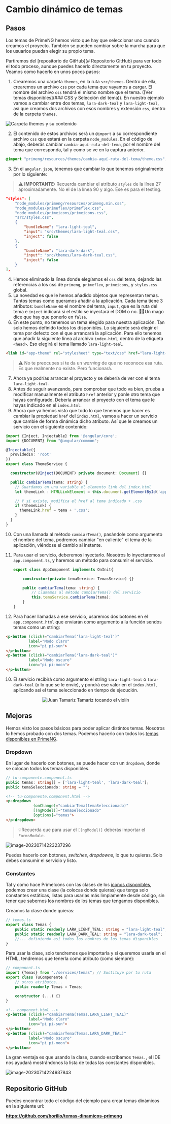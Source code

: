 # Cambio dinámico de temas

## Pasos

Los temas de PrimeNG hemos visto que hay que seleccionar uno cuando creamos el proyecto. También se pueden cambiar sobre la marcha para que los usuarios puedan elegir su propio tema. 

Partiremos del [repositorio de GitHub](# Repositorio GitHub) para ver todo el todo proceso, aunque puedes hacerlo directamente en tu proyecto. Veamos como hacerlo en unos pocos pasos:

1. Crearemos una carpeta `themes`, en la ruta `src/themes`. Dentro de ella, crearemos un archivo `css` por cada tema que vayamos a cargar. El nombre del archivo `css` tendrá el mismo nombre que el tema. ([Ver temas disponibles](### CSS y Selección del tema)). En nuestro ejemplo vamos a cambiar entre dos temas, `lara-dark-teal` y `lara-light-teal`, así que creamos dos archivos con esos nombres y extensión `css`, dentro de la carpeta `themes`.

![Carpeta themes y su contenido](img/image-20230714200404102.png)

2. El contenido de estos archivos será un `@import` a su correspondiente archivo `css` que estará en la carpeta `node_modules`. En el código de abajo, deberás cambiar `cambia-aquí-ruta-del-tema`, por el nombre del tema que corresponda, tal y como se ve en la captura anterior.

```css
@import "primeng/resources/themes/cambia-aquí-ruta-del-tema/theme.css";
```
3. En el `angular.json`, tenemos que cambiar lo que tenemos originalmente por lo siguiente:

> ⚠️ **IMPORTANTE:** Recuerda cambiar el atributo `styles` de la línea 27 aproximadamente. No el de la línea 90 y algo. Ese es para el testing.

```json
"styles": [
    "node_modules/primeng/resources/primeng.min.css",
    "node_modules/primeflex/primeflex.css",
    "node_modules/primeicons/primeicons.css",
    "src/styles.css",
    {
        "bundleName": "lara-light-teal",
        "input": "src/themes/lara-light-teal.css",
        "inject": false
    },
    {
        "bundleName": "lara-dark-dark",
        "input": "src/themes/lara-dark-teal.css",
        "inject": false
    }
],
```
4. Hemos eliminado la línea donde elegíamos el `css` del tema, dejando las referencias a los css de `primeng`, `primeflex`, `primeicons`, y `styles.css` global.
5. La novedad es que le hemos añadido objetos que representan temas. Tantos temas como queramos añadir a la aplicación. Cada tema tiene 3 atributos: `bundleName` es el nombre del tema, `input`, que es la ruta del tema e `inject` indicará si el estilo se inyectará el DOM o no. 🧙‍♂️Un mago dice que hay que ponerlo en `false`.
6. En este punto, no tenemos un tema elegido para nuestra aplicación. Tan solo hemos definido todos los disponibles. Lo siguiente será elegir el tema por defecto con el que arrancará la aplicación. Para ello tenemos que añadir la siguiente línea al archivo `index.html`, dentro de la etiqueta `<head>`. Eso elegirá el tema llamado `lara-light-teal`.

```html
<link id="app-theme" rel="stylesheet" type="text/css" href="lara-light-teal.css"/>
```

> ⚠️ No te preocupes si te da un *warning* de que no reconoce esa ruta. Es que realmente no existe. Pero funcionará.

7. Ahora ya podrías arrancar el proyecto y se debería de ver con el tema `lara-light-teal`. 
8. Antes de seguir avanzando, para comprobar que todo va bien, prueba a modificar manualmente el atributo `href` anterior y ponle otro tema que hayas configurado. Debería arrancar el proyecto con el tema que le hayas indicado en el `index.html`.
9. Ahora que ya hemos visto que todo lo que tenemos que hacer es cambiar la propiedad `href` del `index.html`, vamos a hacer un servicio que cambie de forma dinámica dicho atributo. Así que le creamos un servicio con el siguiente contenido:

```typescript
import {Inject, Injectable} from '@angular/core';
import {DOCUMENT} from "@angular/common";

@Injectable({
  providedIn: 'root'
})
export class ThemeService {

  constructor(@Inject(DOCUMENT) private document: Document) {}

  public cambiarTema(tema: string) {
    // Guardamos en una variable el elemento link del index.html
    let themeLink : HTMLLinkElement = this.document.getElementById('app-theme') as HTMLLinkElement;

    // Y si existe, modifica el href al tema indicado + .css
    if (themeLink) {
      themeLink.href = tema + '.css';
    }
  }
}

```

10. Con una llamada al método `cambiarTema()`, pasándole como argumento el nombre del tema, podremos cambiar "en caliente" el tema de la aplicación, viéndose el cambio al instante.

11. Para usar el servicio, deberemos inyectarlo. Nosotros lo inyectaremos al `app.component.ts`, y haremos un método para consumir el servicio.

    ```typescript
    export class AppComponent implements OnInit{
    
        constructor(private temaService: TemasService) {}
    
        public cambiarTema(tema: string) {
            // Llamamos al método cambiarTema() del servicio
            this.temaService.cambiarTema(tema);
        }
    }
    ```

12. Para hacer llamadas a ese servicio, usaremos dos botones en el `app.component.html` que enviarán como argumento a la función sendos temas como un string:

```html
<p-button (click)="cambiarTema('lara-light-teal')" 
          label="Modo claro" 
          icon="pi pi-sun">
</p-button>
<p-button (click)="cambiarTema('lara-dark-teal')" 
          label="Modo oscuro" 
          icon="pi pi-moon">
</p-button>
```

10. El servicio recibirá como argumento el string `lara-light-teal` o `lara-dark-teal` (o lo que se le envíe), y pondrá ese valor en el `index.html`, aplicando así el tema seleccionado en tiempo de ejecución.

<div style="text-align: center">
    <img src="img/juan-tamariz-tamariz.gif" alt="Juan Tamariz Tamariz tocando el violín" style="zoom:100%;" />
</div>


## Mejoras

Hemos visto los pasos básicos para poder aplicar distintos temas. Nosotros lo hemos probado con dos temas. Podemos hacerlo con todos los [temas disponibles en PrimeNG](https://primeng.org/theming#builtinthemes). 

### Dropdown

En lugar de hacerlo con botones, se puede hacer con un `dropdown`, donde se colocan todos los temas disponibles.

```typescript
// tu-componente.component.ts
public temas: string[] = ['lara-light-teal', 'lara-dark-teal'];
public temaSeleccionado: string = "";
```

```html
<!-- tu-componente.component.html -->
<p-dropdown 
            (onChange)="cambiarTema(temaSeleccionado)" 
            [(ngModel)]="temaSeleccionado" 
            [options]="temas">
</p-dropdown>
```

> 💡Recuerda que para usar el `[(ngModel)]` deberás importar el `FormsModule`.

![image-20230714223237296](img/image-20230714223237296.png)

Puedes hacerlo con botones, *switches*, *dropdowns*, lo que tu quieras. Solo debes consumir el servicio y listo.

### Constantes

Tal y como hace PrimeIcons con las clases de los [iconos disponibles](https://primeng.org/icons#constants), podemos crear una clase (la colocas donde quieras) que tenga solo constantes estáticas, listas para usarlas más limpiamente desde código, sin tener que sabernos los nombres de los temas que tengamos disponibles.

Creamos la clase donde quieras:

```typescript
// temas.ts
export class Temas {
    public static readonly LARA_LIGHT_TEAL: string = "lara-light-teal";
    public static readonly LARA_DARK_TEAL: string = "lara-dark-teal";
    //... definiendo así todos los nombres de los temas disponibles
}
```

Para usar la clase, solo tendremos que importarla y si queremos usarla en el HTML, tendremos que tenerla como atributo (como siempre):

```typescript
// component.ts
import {Temas} from "./services/temas"; // Sustituye por tu ruta
export class TuComponente {
    // otros atributos...
    public readonly Temas = Temas;     

    constructor (...) {}
}
```

```html
<!-- component.html -->
<p-button (click)="cambiarTema(Temas.LARA_LIGHT_TEAL)" 
          label="Modo claro"  
          icon="pi pi-sun">
</p-button>
<p-button (click)="cambiarTema(Temas.LARA_DARK_TEAL)" 
          label="Modo oscuro" 
          icon="pi pi-moon">
</p-button>
```

La gran ventaja es que usando la clase, cuando escribamos `Temas.`, el IDE nos ayudará mostrándonos la lista de todas las constantes disponibles.

![image-20230714224937843](img/image-20230714224937843.png)

## Repositorio GitHub

Puedes encontrar todo el código del ejemplo para crear temas dinámicos en la siguiente url:

**https://github.com/borilio/temas-dinamicos-primeng**

